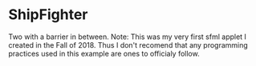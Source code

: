 # ShipFighter
Two with a barrier in between.
Note: This was my very first sfml applet I created in the Fall of 2018. Thus I don't recomend that any programming practices used in this example are ones to officialy follow.
